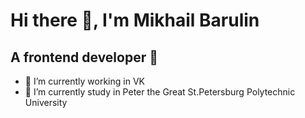# Hi there 👋, I'm Mikhail Barulin
## A frontend developer 🚀 

- 🔭 I’m currently working in VK
- 📖 I’m currently study in Peter the Great St.Petersburg Polytechnic University
